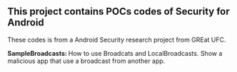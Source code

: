 <h2>This project contains POCs codes of Security for Android</h2>

<p>These codes is from a Android Security research project from GREat UFC.</p>

<b>SampleBroadcasts: </b> How to use Broadcats and LocalBroadcasts. Show a malicious app that use a broadcast from another app.
